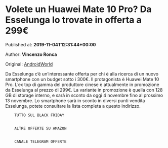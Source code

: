
# Volete un Huawei Mate 10 Pro? Da Esselunga lo trovate in offerta a 299€

Published at: **2019-11-04T12:31:44+00:00**

Author: **Vincenzo Ronca**

Original: [AndroidWorld](https://www.androidworld.it/2019/11/04/volete-un-huawei-mate-10-pro-esselunga-lo-trovate-offerta-299e-678007/)

Da Esselunga c’è un’interessante offerta per chi è alla ricerca di un nuovo smartphone con un budget sotto i 300€. Il protagonista è Huawei Mate 10 Pro.
L’ex top di gamma del produttore cinese è attualmente in promozione da Esselunga al prezzo di 299€. La variante in promozione è quella con 128 GB di storage interno, e sarà in sconto da oggi 4 novembre fino al prossimo 13 novembre.
Lo smartphone sarà in sconto in diversi punti vendita Esselunga, potete consultare la lista completa a questo indirizzo.

        TUTTO SUL BLACK FRIDAY
      

        ALTRE OFFERTE SU AMAZON
      

        CANALE TELEGRAM OFFERTE
      
